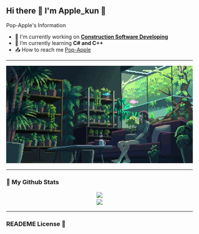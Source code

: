 ## Hi there 👋 I'm Apple_kun 🍎 

Pop-Apple's Information

* 🔭 I'm currently working on **[Construction Software Developing](https://github.com/Pop-Apple/Pop-Apple/blob/main/image/Construction-Software-Developing.jpg?raw=true)**
* 🌱 I’m currently learning **C# and C++**
* 📤 How to reach me [Pop-Apple](https://github.com/Pop-Apple)

---

<p align="center"> 
  <img src="https://github.com/Pop-Apple/Pop-Apple/blob/main/image/CafeTime.gif?raw=true" />
</p>

---

### 👀 My Github Stats
<p align=center>
<img src="https://github-readme-stats.vercel.app/api?username=Pop-Apple&include_all_commits=true&show_icons=true&hide_border=true&hide_title=true&count_private=true&theme=nord">
<br>
<img src="https://github-readme-stats.vercel.app/api/top-langs/?username=Pop-Apple&layout=compact&count_private=true&langs_count=12&hide_border=true&theme=nord">
</p>

---

### READEME License 👑

